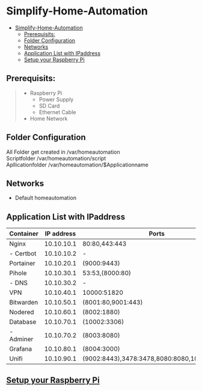 # Simplify-Home-Automation

- [Simplify-Home-Automation](#simplify-home-automation)
  - [Prerequisits:](#prerequisits)
  - [Folder Configuration](#folder-configuration)
  - [Networks](#networks)
  - [Application List with IPaddress](#application-list-with-ipaddress)
  - [Setup your Raspberry Pi](#setup-your-raspberry-pi)

## Prerequisits:
> - Raspberry Pi
>    - Power Supply
>    - SD Card
>    - Ethernet Cable   
> - Home Network

## Folder Configuration

All Folder get created in   /var/homeautomation \
Scriptfolder                /var/homeautomation/script \
Apllicationfolder           /var/homeautomation/$Applicationname

## Networks
- Default homeautomation

## Application List with IPaddress
| Container | IP address | Ports                                       |
| --------- | ---------- | ------------------------------------------- |
| Nginx     | 10.10.10.1 | 80:80,443:443                               |
| - Certbot | 10.10.10.2 | -                                           |
| Portainer | 10.10.20.1 | (9000:9443)                                 |
| Pihole    | 10.10.30.1 | 53:53,(8000:80)                             |
| - DNS     | 10.10.30.2 | -                                           |
| VPN       | 10.10.40.1 | 10000:51820                                 |
| Bitwarden | 10.10.50.1 | (8001:80,9001:443)                          |
| Nodered   | 10.10.60.1 | (8002:1880)                                 |
| Database  | 10.10.70.1 | (10002:3306)                                |
| - Adminer | 10.10.70.2 | (8003:8080)                                 |
| Grafana   | 10.10.80.1 | (8004:3000)                                 |
| Unifi     | 10.10.90.1 | (9002:8443),3478:3478,8080:8080,10001:10001 |


## [Setup your Raspberry Pi](Documentation/setup.md)